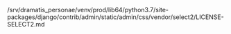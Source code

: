 /srv/dramatis_personae/venv/prod/lib64/python3.7/site-packages/django/contrib/admin/static/admin/css/vendor/select2/LICENSE-SELECT2.md